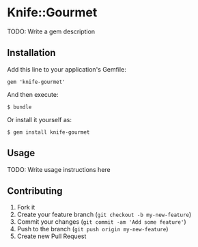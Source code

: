 # Knife::Gourmet

TODO: Write a gem description

## Installation

Add this line to your application's Gemfile:

    gem 'knife-gourmet'

And then execute:

    $ bundle

Or install it yourself as:

    $ gem install knife-gourmet

## Usage

TODO: Write usage instructions here

## Contributing

1. Fork it
2. Create your feature branch (`git checkout -b my-new-feature`)
3. Commit your changes (`git commit -am 'Add some feature'`)
4. Push to the branch (`git push origin my-new-feature`)
5. Create new Pull Request
